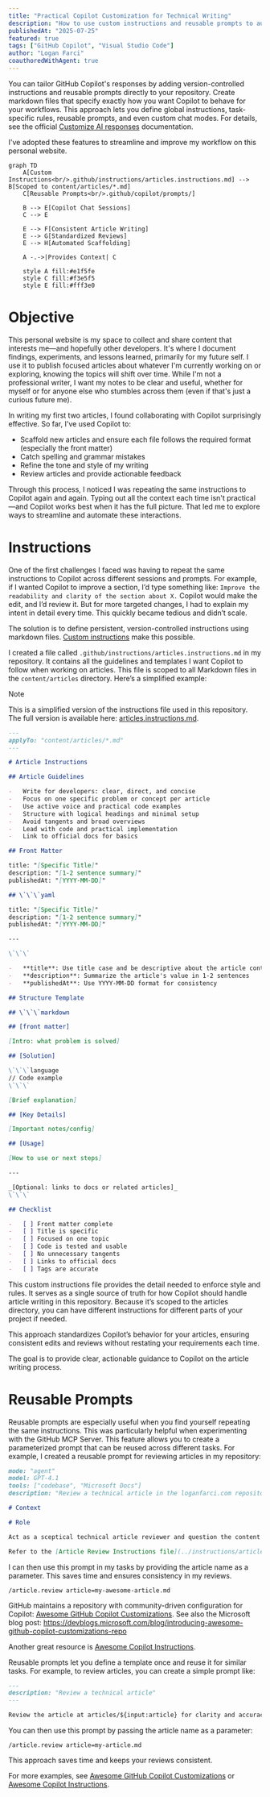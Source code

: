 ```yaml
---
title: "Practical Copilot Customization for Technical Writing"
description: "How to use custom instructions and reusable prompts to automate, standardize, and streamline technical article writing and review workflows with GitHub Copilot."
publishedAt: "2025-07-25"
featured: true
tags: ["GitHub Copilot", "Visual Studio Code"]
author: "Logan Farci"
coauthoredWithAgent: true
---
```


You can tailor GitHub Copilot's responses by adding version-controlled instructions and reusable prompts directly to your repository. Create markdown files that specify exactly how you want Copilot to behave for your workflows. This approach lets you define global instructions, task-specific rules, reusable prompts, and even custom chat modes. For details, see the official [Customize AI responses](https://code.visualstudio.com/docs/copilot/copilot-customization) documentation.

I've adopted these features to streamline and improve my workflow on this personal website.

```mermaid
graph TD
    A[Custom Instructions<br/>.github/instructions/articles.instructions.md] --> B[Scoped to content/articles/*.md]
    C[Reusable Prompts<br/>.github/copilot/prompts/]

    B --> E[Copilot Chat Sessions]
    C --> E

    E --> F[Consistent Article Writing]
    E --> G[Standardized Reviews]
    E --> H[Automated Scaffolding]

    A -.->|Provides Context| C

    style A fill:#e1f5fe
    style C fill:#f3e5f5
    style E fill:#fff3e0
```

# Objective

This personal website is my space to collect and share content that interests me—and hopefully other developers. It's where I document findings, experiments, and lessons learned, primarily for my future self. I use it to publish focused articles about whatever I'm currently working on or exploring, knowing the topics will shift over time. While I'm not a professional writer, I want my notes to be clear and useful, whether for myself or for anyone else who stumbles across them (even if that's just a curious future me).

In writing my first two articles, I found collaborating with Copilot surprisingly effective. So far, I've used Copilot to:

-   Scaffold new articles and ensure each file follows the required format (especially the front matter)
-   Catch spelling and grammar mistakes
-   Refine the tone and style of my writing
-   Review articles and provide actionable feedback

Through this process, I noticed I was repeating the same instructions to Copilot again and again. Typing out all the context each time isn't practical—and Copilot works best when it has the full picture. That led me to explore ways to streamline and automate these interactions.

# Instructions

One of the first challenges I faced was having to repeat the same instructions to Copilot across different sessions and prompts. For example, if I wanted Copilot to improve a section, I’d type something like: `Improve the readability and clarity of the section about X.` Copilot would make the edit, and I’d review it. But for more targeted changes, I had to explain my intent in detail every time. This quickly became tedious and didn’t scale.

The solution is to define persistent, version-controlled instructions using markdown files. [Custom instructions](https://code.visualstudio.com/docs/copilot/copilot-customization#_custom-instructions) make this possible.

I created a file called `.github/instructions/articles.instructions.md` in my repository. It contains all the guidelines and templates I want Copilot to follow when working on articles. This file is scoped to all Markdown files in the `content/articles` directory. Here’s a simplified example:

> [!NOTE]
> This is a simplified version of the instructions file used in this repository. The full version is available here: [articles.instructions.md](https://github.com/lfarci/loganfarci.com/blob/main/.github/instructions/articles.instructions.md).

```markdown
---
applyTo: "content/articles/*.md"
---

# Article Instructions

## Article Guidelines

-   Write for developers: clear, direct, and concise
-   Focus on one specific problem or concept per article
-   Use active voice and practical code examples
-   Structure with logical headings and minimal setup
-   Avoid tangents and broad overviews
-   Lead with code and practical implementation
-   Link to official docs for basics

## Front Matter

title: "[Specific Title]"
description: "[1-2 sentence summary]"
publishedAt: "[YYYY-MM-DD]"

## \`\`\`yaml

title: "[Specific Title]"
description: "[1-2 sentence summary]"
publishedAt: "[YYYY-MM-DD]"

---

\`\`\`

-   **title**: Use title case and be descriptive about the article content
-   **description**: Summarize the article's value in 1-2 sentences
-   **publishedAt**: Use YYYY-MM-DD format for consistency

## Structure Template

## \`\`\`markdown

## [front matter]

[Intro: what problem is solved]

## [Solution]

\`\`\`language
// Code example
\`\`\`

[Brief explanation]

## [Key Details]

[Important notes/config]

## [Usage]

[How to use or next steps]

---

_[Optional: links to docs or related articles]_
\`\`\`

## Checklist

-   [ ] Front matter complete
-   [ ] Title is specific
-   [ ] Focused on one topic
-   [ ] Code is tested and usable
-   [ ] No unnecessary tangents
-   [ ] Links to official docs
-   [ ] Tags are accurate
```

This custom instructions file provides the detail needed to enforce style and rules. It serves as a single source of truth for how Copilot should handle article writing in this repository. Because it’s scoped to the articles directory, you can have different instructions for different parts of your project if needed.

This approach standardizes Copilot’s behavior for your articles, ensuring consistent edits and reviews without restating your requirements each time.

The goal is to provide clear, actionable guidance to Copilot on the article writing process.

# Reusable Prompts

Reusable prompts are especially useful when you find yourself repeating the same instructions. This was particularly helpful when experimenting with the GitHub MCP Server. This feature allows you to create a parameterized prompt that can be reused across different tasks. For example, I created a reusable prompt for reviewing articles in my repository:

```markdown
mode: "agent"
model: GPT-4.1
tools: ["codebase", "Microsoft Docs"]
description: "Review a technical article in the loganfarci.com repository"

# Context

# Role

Act as a sceptical technical article reviewer and question the content of the article submitted for review. Provide feedback on the article's content, structure, and clarity. If the article is well-written and informative, approve it. If it requires significant changes or does not meet the standards, reject it with specific reasons for rejection.

Refer to the [Article Review Instructions file](../instructions/articles.instructions.md) for all formatting, templates, and conventions.
```

I can then use this prompt in my tasks by providing the article name as a parameter. This saves time and ensures consistency in my reviews.

```
/article.review article=my-awesome-article.md
```

GitHub maintains a repository with community-driven configuration for Copilot: [Awesome GitHub Copilot Customizations](https://github.com/github/awesome-copilot). See also the Microsoft blog post: https://devblogs.microsoft.com/blog/introducing-awesome-github-copilot-customizations-repo

Another great resource is [Awesome Copilot Instructions](https://github.com/Code-and-Sorts/awesome-copilot-instructions).

Reusable prompts let you define a template once and reuse it for similar tasks. For example, to review articles, you can create a simple prompt like:

```markdown
---
description: "Review a technical article"
---

Review the article at articles/${input:article} for clarity and accuracy.
```

You can then use this prompt by passing the article name as a parameter:

```
/article.review article=my-article.md
```

This approach saves time and keeps your reviews consistent.

For more examples, see [Awesome GitHub Copilot Customizations](https://github.com/github/awesome-copilot) or [Awesome Copilot Instructions](https://github.com/Code-and-Sorts/awesome-copilot-instructions).
